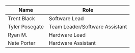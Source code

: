 | Name             | Role                     |
|------------------|--------------------------|
| Trent Black      | Software Lead            |
| Tyler Posegate   | Team Leader/Software Assistant |
| Ryan M.          | Hardware Lead            |
| Nate Porter      | Hardware Assistant       |
